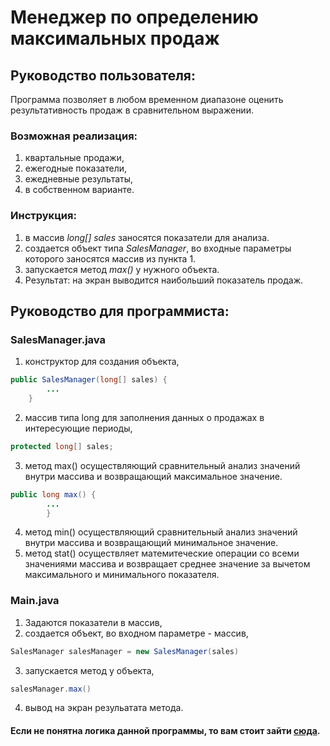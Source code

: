 # Менеджер по определению максимальных продаж
## Руководство пользователя:
Программа позволяет в любом временном диапазоне оценить результативность продаж в сравнительном выражении. 

### Возможная реализация:
1. квартальные продажи,
2. ежегодные показатели,
3. ежедневные результаты,
4. в собственном варианте.

### Инструкция:
1. в массив _long[] sales_ заносятся показатели для анализа.
2. создается объект типа _SalesManager_, во входные параметры которого заносятся массив из пункта 1.
3. запускается метод _max()_ у нужного объекта.
4. Результат: на экран выводится наибольший показатель продаж.

## Руководство для программиста:

### SalesManager.java

1. конструктор для создания объекта,
```java
public SalesManager(long[] sales) {
        ...
    }
```
2. массив типа long для заполнения данных о продажах в интересующие периоды,
```java
protected long[] sales;
```
3. метод max() осуществляющий сравнительный анализ значений внутри массива и возвращающий максимальное значение.
```java
public long max() {
        ...
        }
```
4. метод min() осуществляющий сравнительный анализ значений внутри массива и возвращающий минимальное значение.
5. метод stat() осуществляет матемитеческие операции со всеми значениями массива и возвращает среднее значение за вычетом максимального и минимального показателя.
### Main.java
1. Задаются показатели в массив,
2. создается объект, во входном параметре - массив,
```java
SalesManager salesManager = new SalesManager(sales)
```
3. запускается метод у объекта,
```java
salesManager.max()
```
4. вывод на экран резульатата метода.


#### Если не понятна логика данной программы, то вам стоит зайти [сюда](https://netology.ru/).



